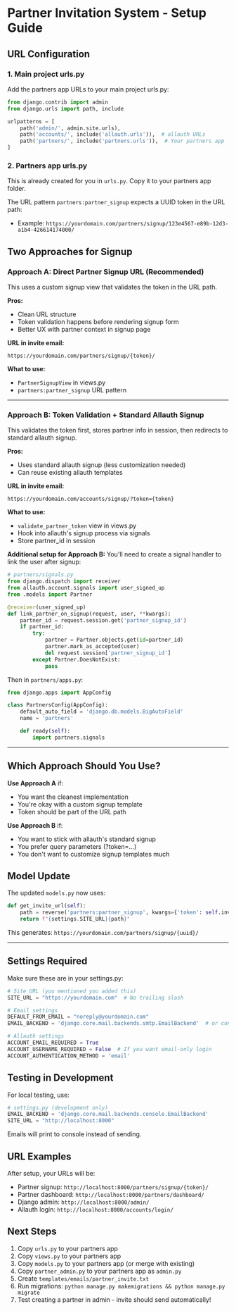 # Partner Invitation System - Setup Guide

## URL Configuration

### 1. Main project urls.py
Add the partners app URLs to your main project urls.py:

```python
from django.contrib import admin
from django.urls import path, include

urlpatterns = [
    path('admin/', admin.site.urls),
    path('accounts/', include('allauth.urls')),  # allauth URLs
    path('partners/', include('partners.urls')),  # Your partners app
]
```

### 2. Partners app urls.py
This is already created for you in `urls.py`. Copy it to your partners app folder.

The URL pattern `partners:partner_signup` expects a UUID token in the URL path:
- Example: `https://yourdomain.com/partners/signup/123e4567-e89b-12d3-a1b4-426614174000/`

## Two Approaches for Signup

### Approach A: Direct Partner Signup URL (Recommended)
This uses a custom signup view that validates the token in the URL path.

**Pros:**
- Clean URL structure
- Token validation happens before rendering signup form
- Better UX with partner context in signup page

**URL in invite email:**
```
https://yourdomain.com/partners/signup/{token}/
```

**What to use:**
- `PartnerSignupView` in views.py
- `partners:partner_signup` URL pattern

---

### Approach B: Token Validation + Standard Allauth Signup
This validates the token first, stores partner info in session, then redirects to standard allauth signup.

**Pros:**
- Uses standard allauth signup (less customization needed)
- Can reuse existing allauth templates

**URL in invite email:**
```
https://yourdomain.com/accounts/signup/?token={token}
```

**What to use:**
- `validate_partner_token` view in views.py
- Hook into allauth's signup process via signals
- Store partner_id in session

**Additional setup for Approach B:**
You'll need to create a signal handler to link the user after signup:

```python
# partners/signals.py
from django.dispatch import receiver
from allauth.account.signals import user_signed_up
from .models import Partner

@receiver(user_signed_up)
def link_partner_on_signup(request, user, **kwargs):
    partner_id = request.session.get('partner_signup_id')
    if partner_id:
        try:
            partner = Partner.objects.get(id=partner_id)
            partner.mark_as_accepted(user)
            del request.session['partner_signup_id']
        except Partner.DoesNotExist:
            pass
```

Then in `partners/apps.py`:
```python
from django.apps import AppConfig

class PartnersConfig(AppConfig):
    default_auto_field = 'django.db.models.BigAutoField'
    name = 'partners'

    def ready(self):
        import partners.signals
```

---

## Which Approach Should You Use?

**Use Approach A** if:
- You want the cleanest implementation
- You're okay with a custom signup template
- Token should be part of the URL path

**Use Approach B** if:
- You want to stick with allauth's standard signup
- You prefer query parameters (?token=...)
- You don't want to customize signup templates much

## Model Update
The updated `models.py` now uses:
```python
def get_invite_url(self):
    path = reverse('partners:partner_signup', kwargs={'token': self.invite_token})
    return f"{settings.SITE_URL}{path}"
```

This generates: `https://yourdomain.com/partners/signup/{uuid}/`

---

## Settings Required

Make sure these are in your settings.py:

```python
# Site URL (you mentioned you added this)
SITE_URL = "https://yourdomain.com"  # No trailing slash

# Email settings
DEFAULT_FROM_EMAIL = "noreply@yourdomain.com"
EMAIL_BACKEND = 'django.core.mail.backends.smtp.EmailBackend'  # or console for dev

# Allauth settings
ACCOUNT_EMAIL_REQUIRED = True
ACCOUNT_USERNAME_REQUIRED = False  # If you want email-only login
ACCOUNT_AUTHENTICATION_METHOD = 'email'
```

## Testing in Development

For local testing, use:
```python
# settings.py (development only)
EMAIL_BACKEND = 'django.core.mail.backends.console.EmailBackend'
SITE_URL = "http://localhost:8000"
```

Emails will print to console instead of sending.

## URL Examples

After setup, your URLs will be:

- Partner signup: `http://localhost:8000/partners/signup/{token}/`
- Partner dashboard: `http://localhost:8000/partners/dashboard/`
- Django admin: `http://localhost:8000/admin/`
- Allauth login: `http://localhost:8000/accounts/login/`

## Next Steps

1. Copy `urls.py` to your partners app
2. Copy `views.py` to your partners app
3. Copy `models.py` to your partners app (or merge with existing)
4. Copy `partner_admin.py` to your partners app as `admin.py`
5. Create `templates/emails/partner_invite.txt`
6. Run migrations: `python manage.py makemigrations && python manage.py migrate`
7. Test creating a partner in admin - invite should send automatically!
